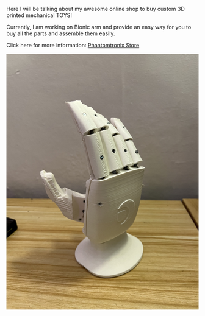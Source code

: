 Here I will be talking about my awesome online shop to buy custom 3D printed mechanical TOYS! 

Currently, I am working on Bionic arm and provide an easy way for you to buy all the parts and assemble them easily.

Click here for more information: [Phantomtronix Store](https://phantomtronix.myshopify.com)

![Alt text](/assets/img/phantomArm.jpg)

